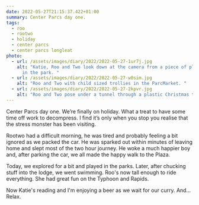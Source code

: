 ```yaml
---
date: 2022-05-27T21:15:37.422+01:00
summary: Center Parcs day one.
tags:
  - roo
  - rootwo
  - holiday
  - center parcs
  - center parcs longleat
photo:
  - url: /assets/images/diary/2022/2022-05-27-1ur7j.jpg
    alt: "Katie, Roo and Two look down at the camera from a piece of play equipment
      in the park. "
  - url: /assets/images/diary/2022/2022-05-27-w0sim.jpg
    alt: "Roo and Two with child sized trollies in the ParcMarket. "
  - url: /assets/images/diary/2022/2022-05-27-2kpvr.jpg
    alt: "Roo and Two pose under a tunnel through a plastic Christmas tree. "
---
```

Center Parcs day one. We’re finally on holiday. What a treat to have some time off work to decompress. I find it’s only when you stop you realise that the stress monster has been visiting. 

Rootwo had a difficult morning, he was tired and probably feeling a bit ignored as we packed the car. He was sparked out within minutes of leaving home and slept most of the two hour journey. He woke a much happier boy and, after parking the car, we all made the happy walk to the Plaza.

Today, we explored for a bit and played in the parks. Later, after chucking stuff into the lodge, we went swimming. Roo's now tall enough to ride everything. She had great fun on the Typhoon and Rapids.

Now Katie's reading and I'm enjoying a beer as we wait for our curry. And… Relax.
